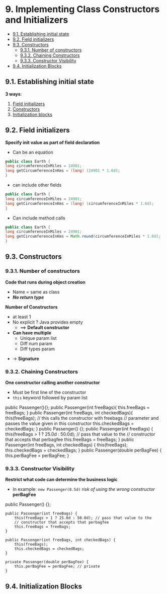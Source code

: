 # 9. Implementing Class Constructors and Initializers 
  - [9.1. Establishing initial state](#9-1-establishing-initial-state)
  - [9.2. Field initializers](#9-2-field-initializers)
  - [9.3. Constructors](#9-3-constructors)
    - [9.3.1. Number of constructors](#9-3-1-number-of-constructors)
    - [9.3.2. Chaining Constructors](#9-3-2-chaining-constructors)
    - [9.3.3. Constructor Visibility](#9-3-3-constructor-visibility)
  - [9.4. Initialization Blocks](#9-4-initialization-blocks)

## 9.1. Establishing initial state
**3 ways**:
1. [Field initializers](#9-2-field-initializers)
2. [ Constructors ](#9-3-constructors)
3. [ Initialization blocks](#9-4-initialization-blocks)


## 9.2. Field initializers
**Specify init value as part of field declaration**
- Can be an equation
``` java
public class Earth {
long circumferenceInMiles = 24901;
long getCircumferenceInKms = (long) (24901 * 1.6d);
}
```
- can include other fields
``` java
public class Earth {
long circumferenceInMiles = 24901;
long getCircumferenceInKms = (long) (circumferenceInMiles * 1.6d);
}
```
- Can include method calls
``` java
public class Earth {
long circumferenceInMiles = 24901;
long getCircumferenceInKms = Math.round(circumferenceInMiles * 1.6d);
}
```
## 9.3. Constructors

### 9.3.1. Number of constructors
**Code that runs during object creation**
- Name = same as class
- **_No return type_**

**Number of Constructors**
- at least 1
- No explicit ? Java provides empty
  - ==> **Default constructor**
- **Can have multiple**
  - Unique param list
  - Diff num param
  - Diff types param
* -> **Signature**

### 9.3.2. Chaining Constructors
**One constructor calling another constructor**
- Must be first line of the constructor
- ``this`` keyword followed by param list

<code-block lang="java">
public Passenger(){};
    public Passenger(int freeBags){
        this.freeBags = freeBags;
    }
    public Passenger(int freeBags, int checkedBags){
        this(freeBags); // this calls the constructor with freebags
// parameter and passes the value given in this constructor
        this.checkedBags = checkedBags;
    }
</code-block>

<code-block lang="java">
public Passenger() {};
public Passenger(int freeBags) {
    this(freeBags > 1 ? 25.0d : 50.0d); // pass that value to the 
    // constructor that accepts that perbagfee
    this.freeBags = freeBags;
}
public Passenger(int freeBags, int checkedBags) {
    this(freeBags);
    this.checkedBags = checkedBags;
}
public Passenger(double perBagFee) {
    this.perBagFee = perBagFee;
}
</code-block>

### 9.3.3. Constructor Visibility
**Restrict what code can determine the business logic**
- In example: 
``new Passenger(0.5d)``
_risk of using the wrong constructor_ 
 **perBagFee**


<code-block lang="java">
    public Passenger() {};

    public Passenger(int freeBags) {
        this(freeBags > 1 ? 25.0d : 50.0d); // pass that value to the 
        // constructor that accepts that perbagfee
        this.freeBags = freeBags;
    }

    public Passenger(int freeBags, int checkedBags) {
        this(freeBags);
        this.checkedBags = checkedBags;
    }

    private Passenger(double perBagFee) {
        this.perBagFee = perBagFee; // private
    }

</code-block>

## 9.4. Initialization Blocks
